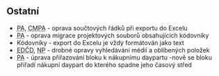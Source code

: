 ﻿---
categories: [fenix]
layout: fenix
---
 
## Ostatní
<ul>
<li><abbr title="Postanalýza">PA</abbr>, <abbr title="Crossmediální postanalýza">CMPA</abbr> - oprava součtových řádků při exportu do Excelu </li>
<li><abbr title="Postanalýza">PA</abbr> - oprava migrace projektových souborů obsahujících kódovníky</li>
<li>Kódovníky - export do Excelu je vždy formátován jako text</li>
<li><abbr title="Editor definic částí dnů">EDČD</abbr>, <abbr title="Nákupní podmínky">NP</abbr> - drobné opravy vyhledávání médií a oblíbených položek</li>
<li><abbr title="Postanalýza">PA</abbr> - úprava přiřazování bloku k nákupnímu daypartu -nově se bloku přiřadí nákupní daypart do kterého spadne jeho časový střed</li>
</ul>
